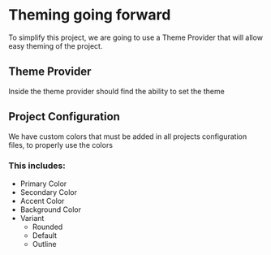 ﻿# Theming going forward
To simplify this project, we are going to use a Theme Provider that will allow easy theming of the project.

## Theme Provider
Inside the theme provider should find the ability to set the theme

## Project Configuration
We have custom colors that must be added in all projects configuration files, to properly use the colors

### This includes:
* Primary Color
* Secondary Color
* Accent Color
* Background Color
* Variant 
    * Rounded
    * Default
    * Outline